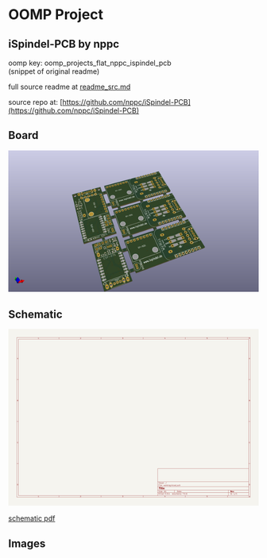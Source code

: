 # OOMP Project  
## iSpindel-PCB  by nppc  
  
oomp key: oomp_projects_flat_nppc_ispindel_pcb  
(snippet of original readme)  
  
  
  full source readme at [readme_src.md](readme_src.md)  
  
source repo at: [https://github.com/nppc/iSpindel-PCB](https://github.com/nppc/iSpindel-PCB)  
## Board  
  
[![working_3d.png](working_3d_600.png)](working_3d.png)  
## Schematic  
  
[![working_schematic.png](working_schematic_600.png)](working_schematic.png)  
  
[schematic pdf](working_schematic.pdf)  
## Images  
